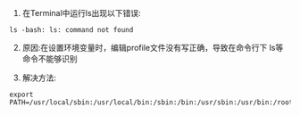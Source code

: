 
1. 在Terminal中运行ls出现以下错误:
```
ls -bash: ls: command not found
```

2. 原因:在设置环境变量时，编辑profile文件没有写正确，导致在命令行下 ls等命令不能够识别

3. 解决方法:
```
export PATH=/usr/local/sbin:/usr/local/bin:/sbin:/bin:/usr/sbin:/usr/bin:/root/bin
```

